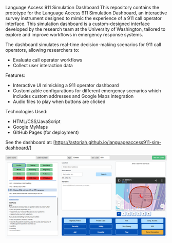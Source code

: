 Language Access 911 Simulation Dashboard
This repository contains the prototype for the Language Access 911 Simulation Dashboard, an interactive survey instrument designed to mimic the experience of a 911 call operator interface. This simulation dashboard is a custom-designed interface developed by the research team at the University of Washington, tailored to explore and improve workflows in emergency response systems.

The dashboard simulates real-time decision-making scenarios for 911 call operators, allowing researchers to:
- Evaluate call operator workflows
- Collect user interaction data

Features: 
- Interactive UI mimicking a 911 operator dashboard
- Customizable configurations for different emergency scenarios which includes custom addresses and Google Maps integration
- Audio files to play when buttons are clicked

Technologies Used: 
- HTML/CSS/JavaScript
- Google MyMaps 
- GitHub Pages (for deployment)

See the dashboard at: [https://astoriah.github.io/languageaccess911-sim-dashboard/]

![Dashboard Screenshot](assets/Dashboard_Screenshot.png)





